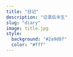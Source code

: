 ```yaml
---
title: "日记"
description: "记录后半生"
slug: "diary"
image: title.jpg
style:
  background: "#2a9d8f"
  color: "#fff"
---
```

